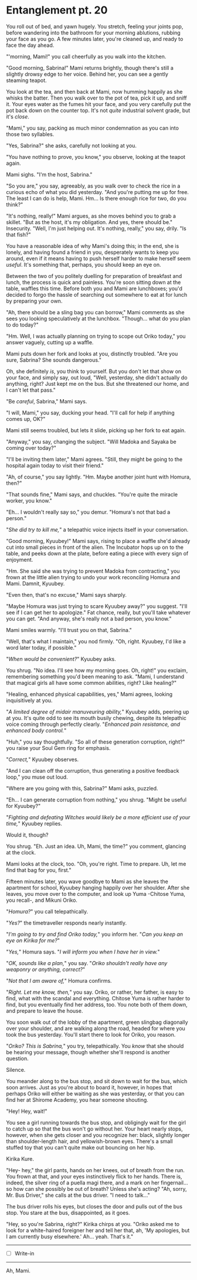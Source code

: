 # Entanglement pt. 20

You roll out of bed, and yawn hugely. You stretch, feeling your joints pop, before wandering into the bathroom for your morning ablutions, rubbing your face as you go. A few minutes later, you're cleaned up, and ready to face the day ahead.

"'morning, Mami!" you call cheerfully as you walk into the kitchen.

"Good morning, Sabrina!" Mami returns brightly, though there's still a slightly drowsy edge to her voice. Behind her, you can see a gently steaming teapot.

You look at the tea, and then back at Mami, now humming happily as she whisks the batter. Then you walk over to the pot of tea, pick it up, and sniff it. Your eyes water as the fumes hit your face, and you very carefully put the pot back down on the counter top. It's not *quite* industrial solvent grade, but it's *close*.

"Mami," you say, packing as much minor condemnation as you can into those two syllables.

"Yes, Sabrina?" she asks, carefully not looking at you.

"You have nothing to prove, you know," you observe, looking at the teapot again.

Mami sighs. "I'm the host, Sabrina."

"So you are," you say, agreeably, as you walk over to check the rice in a curious echo of what you did yesterday. "And you're putting me up for free. The least I can do is help, Mami. Hm... Is there enough rice for two, do you think?"

"It's nothing, really!" Mami argues, as she moves behind you to grab a skillet. "But as the host, it's my obligation. And yes, there should be."
Insecurity.
"Well, I'm just helping out. It's nothing, really," you say, drily. "Is that fish?"

You have a reasonable idea of why Mami's doing this; in the end, she is lonely, and having found a friend in you, desperately wants to keep you around, even if it means having to push herself harder to make herself seem *useful*. It's something that, perhaps, you should keep an eye on.

Between the two of you politely duelling for preparation of breakfast and lunch, the process is quick and painless. You're soon sitting down at the table, waffles this time. Before both you and Mami are lunchboxes; you'd decided to forgo the hassle of searching out somewhere to eat at for lunch by preparing your own.

"Ah, there should be a sling bag you can borrow," Mami comments as she sees you looking speculatively at the lunchbox. "Though... what do you plan to do today?"

"Hm. Well, I was actually planning on trying to scope out Oriko today," you answer vaguely, cutting up a waffle.

Mami puts down her fork and looks at you, distinctly troubled. "Are you sure, Sabrina? She sounds dangerous."

Oh, she definitely *is*, you think to yourself. But you don't let that show on your face, and simply say, out loud, "Well, yesterday, she didn't actually do anything, right? Just kept me on the bus. But she threatened our home, and I can't let that pass."

"Be *careful*, Sabrina," Mami says.

"I will, Mami," you say, ducking your head. "I'll call for help if anything comes up, OK?"

Mami still seems troubled, but lets it slide, picking up her fork to eat again.

"Anyway," you say, changing the subject. "Will Madoka and Sayaka be coming over today?"

"I'll be inviting them later," Mami agrees. "Still, they might be going to the hospital again today to visit their friend."

"Ah, of course," you say lightly. "Hm. Maybe another joint hunt with Homura, then?"

"That sounds fine," Mami says, and chuckles. "You're quite the miracle worker, you know."

"Eh... I wouldn't really say so," you demur. "Homura's not that bad a person."

"*She did try to kill me,*" a telepathic voice injects itself in your conversation.

"Good morning, Kyuubey!" Mami says, rising to place a waffle she'd already cut into small pieces in front of the alien. The Incubator hops up on to the table, and peeks down at the plate, before eating a piece with every sign of enjoyment.

"Hm. She said she was trying to prevent Madoka from contracting," you frown at the little alien trying to undo your work reconciling Homura and Mami. Damnit, Kyuubey.

"Even then, that's no excuse," Mami says sharply.

"Maybe Homura was just trying to scare Kyuubey away?" you suggest. "I'll see if I can get her to apologize." Fat chance, really, but you'll take whatever you can get. "And anyway, she's really not a bad person, you know."

Mami smiles warmly. "I'll trust you on that, Sabrina."

"Well, that's what I maintain," you nod firmly. "Oh, right. Kyuubey, I'd like a word later today, if possible."

"*When would be convenient?*" Kyuubey asks.

You shrug. "No idea. I'll see how my morning goes. Oh, right!" you exclaim, remembering something you'd been meaning to ask. "Mami, I understand that magical girls all have some common abilities, right? Like healing?"

"Healing, enhanced physical capabilities, yes," Mami agrees, looking inquisitively at you.

"*A limited degree of midair manuveuring ability,*" Kyuubey adds, peering up at you. It's quite odd to see its mouth busily chewing, despite its telepathic voice coming through perfectly clearly. "*Enhanced pain resistance, and enhanced body control.*"

"Huh," you say thoughtfully. "So all of these generation corruption, right?" you raise your Soul Gem ring for emphasis.

"*Correct,*" Kyuubey observes.

"And I can clean off the corruption, thus generating a positive feedback loop," you muse out loud.

"Where are you going with this, Sabrina?" Mami asks, puzzled.

"Eh... I can generate corruption from nothing," you shrug. "Might be useful for Kyuubey?"

"*Fighting and defeating Witches would likely be a more efficient use of your time,*" Kyuubey replies.

Would it, though?

You shrug. "Eh. Just an idea. Uh, Mami, the time?" you comment, glancing at the clock.

Mami looks at the clock, too. "Oh, you're right. Time to prepare. Uh, let me find that bag for you, first."

Fifteen minutes later, you wave goodbye to Mami as she leaves the apartment for school, Kyuubey hanging happily over her shoulder. After she leaves, you move over to the computer, and look up Yuma -Chitose Yuma, you recall-, and Mikuni Oriko.

"*Homura?*" you call telepathically.

"*Yes?*" the timetraveller responds nearly instantly.

"*I'm going to try and find Oriko today,*" you inform her. "*Can you keep an eye on Kirika for me?*"

"*Yes,*" Homura says. "*I will inform you when I have her in view.*"

"*OK, sounds like a plan,*" you say. "*Oriko shouldn't really have any weaponry or anything, correct?*"

"*Not that I am aware of,*" Homura confirms.

"*Right. Let me know, then,*" you say. Oriko, or rather, her father, is easy to find, what with the scandal and everything. Chitose Yuma is rather harder to find, but you eventually find her address, too. You note both of them down, and prepare to leave the house.

You soon walk out of the lobby of the apartment, green slingbag diagonally over your shoulder, and are walking along the road, headed for where you took the bus yesterday. You'll start there to look for Oriko, you reason.

"*Oriko? This is Sabrina,*" you try, telepathically. You *know* that she should be hearing your message, though whether she'll respond is another question.

Silence.

You meander along to the bus stop, and sit down to wait for the bus, which soon arrives. Just as you're about to board it, however, in hopes that perhaps Oriko will either be waiting as she was yesterday, or that you can find her at Shirome Academy, you hear someone shouting.

"Hey! Hey, wait!"

You see a girl running towards the bus stop, and obligingly wait for the girl to catch up so that the bus won't go without her. Your heart nearly stops, however, when she gets closer and you recognize her: black, slightly longer than shoulder-length hair, and yellowish-brown eyes. There's a small stuffed toy that you can't quite make out bouncing on her hip.

Kirika Kure.

"Hey- hey," the girl pants, hands on her knees, out of breath from the run. You frown at that, and your eyes instinctively flick to her hands. There is, indeed, the silver ring of a puella magi there, and a mark on her fingernail... so how can she possibly be out of breath? Unless she's acting? "Ah, sorry, Mr. Bus Driver," she calls at the bus driver. "I need to talk..."

The bus driver rolls his eyes, but closes the door and pulls out of the bus stop. You stare at the bus, disappointed, as it goes.

"Hey, so you're Sabrina, right?" Kirika chirps at you. "Oriko asked me to look for a white-haired foreigner her and tell her that, ah, 'My apologies, but I am currently busy elsewhere.' Ah... yeah. That's it."

---

- [ ] Write-in

---

Ah, Mami.
